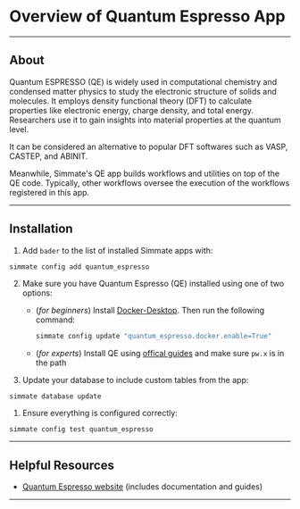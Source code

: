 # Overview of Quantum Espresso App

--------------------------------------------------------------------------------

## About

Quantum ESPRESSO (QE) is widely used in computational chemistry and condensed matter physics to study the electronic structure of solids and molecules. It employs density functional theory (DFT) to calculate properties like electronic energy, charge density, and total energy. Researchers use it to gain insights into material properties at the quantum level.

It can be considered an alternative to popular DFT softwares such as VASP, CASTEP, and ABINIT.

Meanwhile, Simmate's QE app builds workflows and utilities on top of the QE code. Typically, other workflows oversee the execution of the workflows registered in this app.

--------------------------------------------------------------------------------

## Installation

1. Add `bader` to the list of installed Simmate apps with:
``` bash
simmate config add quantum_espresso
```

2. Make sure you have Quantum Espresso (QE) installed using one of two options:
      - (*for beginners*) Install [Docker-Desktop](https://www.docker.com/products/docker-desktop/). Then run the following command:
          ``` bash
          simmate config update "quantum_espresso.docker.enable=True"
          ```
      - (*for experts*) Install QE using [offical guides](https://www.quantum-espresso.org/) and make sure `pw.x` is in the path


3. Update your database to include custom tables from the app:
``` shell
simmate database update
```

1. Ensure everything is configured correctly:
``` shell
simmate config test quantum_espresso
```

--------------------------------------------------------------------------------

## Helpful Resources

 - [Quantum Espresso website](https://www.quantum-espresso.org/) (includes documentation and guides)

--------------------------------------------------------------------------------
